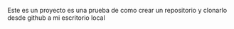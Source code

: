 Este es un proyecto es una prueba de como crear un repositorio y clonarlo desde github a mi escritorio local
